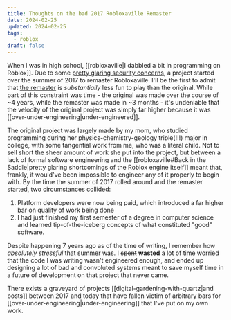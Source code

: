 ```yaml
---
title: Thoughts on the bad 2017 Robloxaville Remaster
date: 2024-02-25
updated: 2024-02-25
tags:
  - roblox
draft: false
---
```

When I was in high school, [[robloxaville|I dabbled a bit in programming on Roblox]]. Due to some [pretty glaring security concerns](https://www.investopedia.com/over-under-bet-5217714), a project started over the summer of 2017 to remaster Robloxaville. I'll be the first to admit that [the remaster](https://www.roblox.com/games/272941/Robloxaville) is *substantially* less fun to play than the original. While part of this constraint was time - the original was made over the course of ~4 years, while the remaster was made in ~3 months - it's undeniable that the velocity of the original project was simply far higher because it was [[over-under-engineering|under-engineered]].

The original project was largely made by my mom, who studied programming during her physics-chemistry-geology triple(!!!) major in college, with some tangential work from me, who was a literal child. Not to sell short the sheer amount of work she put into the project, but between a lack of formal software engineering and the [[robloxaville#Back in the Saddle|pretty glaring shortcomings of the Roblox engine itself]] meant that, frankly, it would've been impossible to engineer any of it properly to begin with. By the time the summer of 2017 rolled around and the remaster started, two circumstances collided:

1. Platform developers were now being paid, which introduced a far higher bar on quality of work being done
2. I had just finished my first semester of a degree in computer science and learned tip-of-the-iceberg concepts of what constituted "good" software.

Despite happening 7 years ago as of the time of writing, I remember how *absolutely stressful* that summer was. I ~~spent~~ **wasted** a lot of time worried that the code I was writing wasn't engineered enough, and ended up designing a lot of bad and convoluted systems meant to save myself time in a future of development on that project that never came.

There exists a graveyard of projects [[digital-gardening-with-quartz|and posts]] between 2017 and today that have fallen victim of arbitrary bars for [[over-under-engineering|under-engineering]] that I've put on my own work.